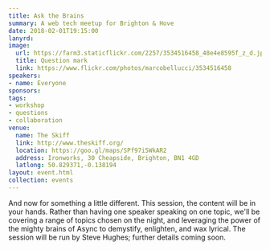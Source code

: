 ```yaml
---
title: Ask the Brains
summary: A web tech meetup for Brighton & Hove
date: 2018-02-01T19:15:00
lanyrd:
image:
  url: https://farm3.staticflickr.com/2257/3534516458_48e4e8595f_z_d.jpg
  title: Question mark
  link: https://www.flickr.com/photos/marcobellucci/3534516458
speakers:
- name: Everyone
sponsors:
tags:
- workshop
- questions
- collaboration
venue:
  name: The Skiff
  link: http://www.theskiff.org/
  location: https://goo.gl/maps/SPf97i5WkAR2
  address: Ironworks, 30 Cheapside, Brighton, BN1 4GD
  latlong: 50.829371,-0.138194
layout: event.html
collection: events
---
```


And now for something a little different. This session, the content will be in your hands. Rather than having one speaker speaking on one topic, we'll be covering a range of topics chosen on the night, and leveraging the power of the mighty brains of Async to demystify, enlighten, and wax lyrical. The session will be run by Steve Hughes; further details coming soon.
